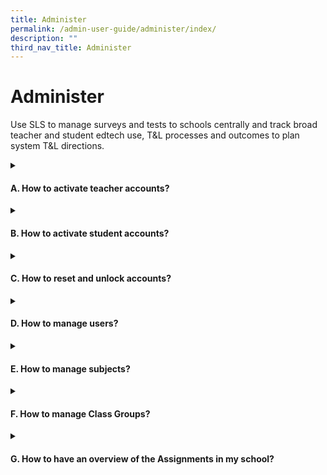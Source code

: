 ```yaml
---
title: Administer
permalink: /admin-user-guide/administer/index/
description: ""
third_nav_title: Administer
---
```

<h1>Administer</h1>
<p>Use SLS to manage surveys and tests to schools centrally and track broad teacher and student edtech use, T&amp;L processes and outcomes to plan system T&amp;L directions.</p>
<details>
<summary><h4>A. How to activate teacher accounts?</h4></summary>
<ul>
<li><a target="_blank" href="/admin-user-guide/administer/activate-teacher-accounts/">(A1,i) Activate Teacher Accounts</a></li>
</ul>
</details>
<details>
<summary><h4>B. How to activate student accounts?</h4></summary>
<ul>
  <li><a target="_blank" href="/admin-user-guide/administer/prepare-student-accounts-through-school-cockpit/">(B1) Prepare Student Accounts through School Cockpit</a></li>
  <li><a target="_blank" href="/admin-user-guide/administer/inform-parents-of-student-sls-ids/">(B2) Inform Parents of Student SLS IDs</a></li>
	<li><a target="_blank" href="/admin-user-guide/administer/initiate-student-account-activation/">(B3) Initiate Student Account Activation</a></li>
	<li><a target="_blank" href="/admin-user-guide/administer/monitor-student-activation/">(B4) Monitor Student Activation</a></li>
</ul>
</details>
<details>
 <summary><h4>C. How to reset and unlock accounts?</h4></summary>
<ul>
  <li><a target="_blank" href="/admin-user-guide/administer/reset-passwords/">(C1,i) Reset Passwords </a></li>
	  <li><a target="_blank" href="/admin-user-guide/administer/unlock-account/">(C1,ii) Unlock Account</a></li>
</ul>
</details>
<details>
<summary><h4>D. How to manage users?</h4></summary>
<ul>
  <li><a target="_blank" href="/admin-user-guide/administer/about-manage-users/">(D1,i) About Manage Users</a></li>
</ul>
	  <li><a target="_blank" href="/admin-user-guide/administer/export-full-user-list/">(D1,ii) Export Full User List</a></li>
  <li><a target="_blank" href="/admin-user-guide/administer/verification-exercise/">(D1,iii) Verification Exercise</a></li>
</details>
<details>
<summary><h4>E. How to manage subjects?</h4></summary>
<ul>
 <li><a target="_blank" href="/admin-user-guide/administer/manage-subjects-for-schools-not-using-school-cockpit/">(E1,i) Manage Subjects (For Schools Not Using School Cockpit)</a></li>
</ul>
</details>
<details>
 <summary><h4>F. How to manage Class Groups?</h4></summary>
<ul>
  <li><a target="_blank" href="/admin-user-guide/administer/manage-class-groups/">(F1,i) Manage Class Groups</a></li>
</ul>
</details>
<details>
 <summary><h4>G. How to have an overview of the Assignments in my school?</h4></summary>
<ul>
  <li><a target="_blank" href="/admin-user-guide/administer/generate-reports/">(G1,i) Generate Reports</a></li>
</ul>
</details>